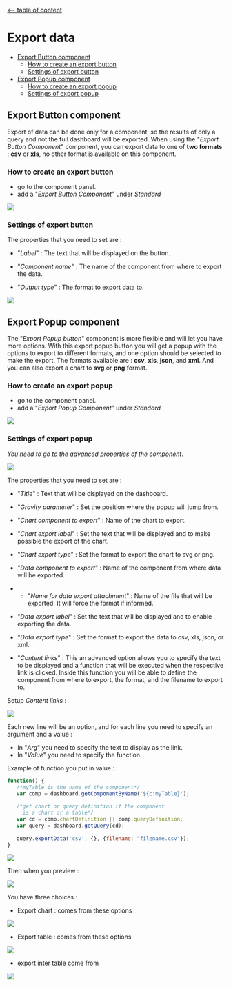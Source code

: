 [<-- table of content](Advanced%20functionalities.md)

# Export data

* [Export Button component](#export-button-component)
	* [How to create an export button](#how-to-create-an-export-button)
	* [Settings of export button](#settings-of-export-button)
* [Export Popup component](#export-popup-component)
	* [How to create an export popup](#how-to-create-an-export-popup)
	* [Settings of export popup](#settings-of-export-popup)


## Export Button component

Export of data can be done only for a component, so the results of only a query and not the full dashboard will be exported.
When using the "*Export Button Component*" component, you can export data to one of **two formats** : **csv** or **xls**, no other format is available on this component.

### How to create an export button

* go to the component panel.
* add a "*Export Button Component*" under *Standard*

![](https://i.imgur.com/pO5QPB6.png)

### Settings of export button

The properties that you need to set are : 
* "*Label*" : The text that will be displayed on the button. 

* "*Component name*" : The name of the component from where to export the data.

* "*Output type*" : The format to export data to.

![](https://i.imgur.com/XpgTOIQ.png)

## Export Popup component

The "*Export Popup button*" component is more flexible and will let you have more options.
With this export popup button you will get a popup with the options to export to different formats, and one option should be selected to make the export.
The formats available are : **csv**, **xls**, **json**, and **xml**. And you can also export a chart to **svg** or **png** format.

### How to create an export popup

* go to the component panel.
* add a "*Export Popup Component*" under *Standard*

![](https://i.imgur.com/K3a4Z6x.png)

### Settings of export popup

*You need to go to the advanced properties of the component*.

![](https://i.imgur.com/0D3Mz2T.png)

The properties that you need to set are :
* "*Title*" : Text that will be displayed on the dashboard.

* "*Gravity parameter*" : Set the position where the popup will jump from.

* "*Chart component to export*" : Name of the chart to export.

* "*Chart export label*" : Set the text that will be displayed and to make possible the export of the chart.

* "*Chart export type*" : Set the format to export the chart to svg or png.

* "*Data component to export*" : Name of the component from where data will be exported.

* * "*Name for data export attachment*" : Name of the file that will be exported. It will force the format if informed.

* "*Data export label*" : Set the text that will be displayed and to enable exporting the data.

* "*Data export type*" : Set the format to export the data to csv, xls, json, or xml.

* "*Content links*" : This an advanced option allows you to specify the text to be displayed and a function that will be executed when the respective link is clicked. Inside this function you will be able to define the component from where to export, the format, and the filename to export to.

Setup *Content links* : 

![](https://i.imgur.com/WqYKcX6.png)

Each new line will be an option, and for each line you need to specify an argument and a value :
* In "*Arg*" you need to specify the text to display as the link.
* In "*Value*" you need to specify the function. 

Example of function you put in value :
```js
function() {
   /*myTable is the name of the component*/
   var comp = dashboard.getComponentByName('${c:myTable}');
   
   /*get chart or query definition if the component
     is a chart or a table*/
   var cd = comp.chartDefinition || comp.queryDefinition;
   var query = dashboard.getQuery(cd);
   
   query.exportData('csv', {}, {filename: "filename.csv"});
}
```

![](https://i.imgur.com/5zmvLWw.png)

Then when you preview :

![](https://i.imgur.com/zd4bYhu.png)

You have three choices :
* Export chart : comes from these options

![](https://i.imgur.com/VE6b5B8.png)

* Export table : comes from these options

![](https://i.imgur.com/X4T9jjy.png)

* export inter table come from 

![](https://i.imgur.com/22Nr5Vs.png)
